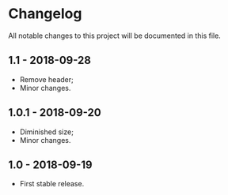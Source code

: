 # Changelog
All notable changes to this project will be documented in this file.

## 1.1 - 2018-09-28
- Remove header;
- Minor changes.

## 1.0.1 - 2018-09-20
- Diminished size;
- Minor changes.

## 1.0 - 2018-09-19
- First stable release.
